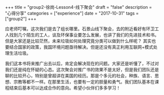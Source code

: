 +++
title = "group2-徐岗-Lesson4-线下聚会"
draft = "false"
description = "心得分享"
categories = ["experience"]
date = "2017-10-31"
tags =["group2"]
+++


应老师叮嘱，这次我们是去了组长哪里。石景山线下聚会，去的附近看好有环卫工人找到几个陌生的工人，谈及环保事业要怎么发展，也讲了我们的先进技术和书。但是大家还是比较茫然，未来垃圾如何处理究竟分类可以做到什么样呢？
其实也要结合国家的政策，我国环境问题亟待解决。但是还没有真正利用互联网+模式处理生活垃圾。

我们这本书将来推广出去以后，肯定会解决现在的问题。大家还是听懂了，不过对我们还是纯在怀疑的心态。这次聚会对推广书的效果不是太好，但是我们团队还是聊的比较开心，特别是曾超讲在美国的经历。那是个多元的社会，种族、语言、思想、宗教等都不一样。在那里生活，也要有一定的胆量和勇气。我们团队基本在课程结束后基本可以达成合作的意向。希望小伙伴们多多学习！
